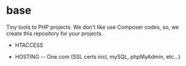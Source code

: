 # base
Tiny tools to PHP projects.
We don't like use Composer codes, so, we create this repository for your projects.

- HTACCESS


- HOSTING
-- One.com (SSL certs incl, mySQL, phpMyAdmin, etc...) 

